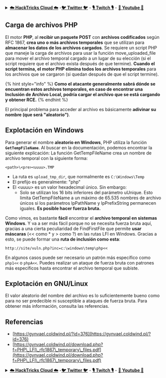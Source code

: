 <details>

<summary><a href="https://cloud.hacktricks.xyz/pentesting-cloud/metodologia-pentesting"><strong>☁️ HackTricks Cloud ☁️</strong></a> -<a href="https://twitter.com/hacktricks_live"><strong>🐦 Twitter 🐦</strong></a> - <a href="https://www.twitch.tv/hacktricks_live/schedule"><strong>🎙️ Twitch 🎙️</strong></a> - <a href="https://www.youtube.com/@hacktricks_LIVE"><strong>🎥 Youtube 🎥</strong></a></summary>

- ¿Trabajas en una **empresa de ciberseguridad**? ¿Quieres ver tu **empresa anunciada en HackTricks**? ¿O quieres tener acceso a la **última versión de PEASS o descargar HackTricks en PDF**? ¡Consulta los [**PLANES DE SUSCRIPCIÓN**](https://github.com/sponsors/carlospolop)!

- Descubre [**The PEASS Family**](https://opensea.io/collection/the-peass-family), nuestra colección exclusiva de [**NFTs**](https://opensea.io/collection/the-peass-family)

- Obtén la [**oficial PEASS & HackTricks swag**](https://peass.creator-spring.com)

- **Únete al** [**💬**](https://emojipedia.org/speech-balloon/) [**grupo de Discord**](https://discord.gg/hRep4RUj7f) o al [**grupo de telegram**](https://t.me/peass) o **sígueme** en **Twitter** [**🐦**](https://github.com/carlospolop/hacktricks/tree/7af18b62b3bdc423e11444677a6a73d4043511e9/\[https:/emojipedia.org/bird/README.md)[**@carlospolopm**](https://twitter.com/hacktricks_live)**.**

- **Comparte tus trucos de hacking enviando PRs al [repositorio de hacktricks](https://github.com/carlospolop/hacktricks) y al [repositorio de hacktricks-cloud](https://github.com/carlospolop/hacktricks-cloud)**.

</details>


## **Carga de archivos PHP**

El motor **PHP**, al **recibir un paquete POST** con **archivos codificados** según RFC 1867, **crea uno o más archivos temporales** que se utilizan para **almacenar los datos de los archivos cargados**. Se requiere un script PHP que maneje la carga de archivos para usar la función move\_uploaded\_file para mover el archivo temporal cargado a un lugar de su elección (si el script requiere que el archivo exista después de que termine). **Cuando el script termina, el motor PHP elimina todos los archivos temporales** para los archivos que se cargaron (si quedan después de que el script termine).

{% hint style="info" %}
**Como el atacante generalmente sabrá dónde se encuentran estos archivos temporales, en caso de encontrar una Inclusión de Archivo Local, podría cargar el archivo que se está cargando y obtener RCE.**
{% endhint %}

El principal problema para acceder al archivo es básicamente **adivinar su nombre (que será "aleatorio")**.

## Explotación en Windows

Para generar el nombre **aleatorio en Windows**, PHP utiliza la función **`GetTempFileName`**. Al buscar en la documentación, podemos encontrar la siguiente explicación: La función GetTempFileName crea un nombre de archivo temporal con la siguiente forma:

`<path>\<pre><uuuu>.TMP`

* La ruta es `upload_tmp_dir`, que normalmente es `C:\Windows\Temp`
* El prefijo es generalmente: "php"
* El \<uuuu> es un valor hexadecimal único. Sin embargo:
  * Solo se utilizan los 16 bits inferiores del parámetro uUnique. Esto limita GetTempFileName a un máximo de 65.535 nombres de archivo únicos si los parámetros lpPathName y lpPrefixString permanecen iguales. **Es posible hacer fuerza bruta.**

Como vimos, es bastante **fácil** encontrar el **archivo temporal en sistemas Windows**. Y va a ser más fácil porque no se necesita fuerza bruta aquí, gracias a una cierta peculiaridad de FindFirstFile que permite **usar máscaras** (<< como \* y > como ?) en las rutas LFI en Windows. Gracias a esto, se puede formar una **ruta de inclusión como esta**:
```
http://site/vuln.php?inc=c:\windows\temp\php<<
```
En algunos casos puede ser necesario un patrón más específico como `php1<<` o `phpA<<`. Puedes realizar un ataque de fuerza bruta con patrones más específicos hasta encontrar el archivo temporal que subiste.

## Explotación en GNU/Linux

El valor aleatorio del nombre del archivo es lo suficientemente bueno como para no ser predecible ni susceptible a ataques de fuerza bruta. Para obtener más información, consulta las referencias.

## Referencias

* [https://gynvael.coldwind.pl/?id=376](https://gynvael.coldwind.pl/?id=376)
* [https://gynvael.coldwind.pl/download.php?f=PHP\_LFI\_rfc1867\_temporary\_files.pdf](https://gynvael.coldwind.pl/download.php?f=PHP\_LFI\_rfc1867\_temporary\_files.pdf)


<details>

<summary><a href="https://cloud.hacktricks.xyz/pentesting-cloud/pentesting-cloud-methodology"><strong>☁️ HackTricks Cloud ☁️</strong></a> -<a href="https://twitter.com/hacktricks_live"><strong>🐦 Twitter 🐦</strong></a> - <a href="https://www.twitch.tv/hacktricks_live/schedule"><strong>🎙️ Twitch 🎙️</strong></a> - <a href="https://www.youtube.com/@hacktricks_LIVE"><strong>🎥 Youtube 🎥</strong></a></summary>

- ¿Trabajas en una **empresa de ciberseguridad**? ¿Quieres ver tu **empresa anunciada en HackTricks**? ¿O quieres tener acceso a la **última versión de PEASS o descargar HackTricks en PDF**? ¡Consulta los [**PLANES DE SUSCRIPCIÓN**](https://github.com/sponsors/carlospolop)!

- Descubre [**The PEASS Family**](https://opensea.io/collection/the-peass-family), nuestra colección exclusiva de [**NFTs**](https://opensea.io/collection/the-peass-family)

- Obtén el [**swag oficial de PEASS y HackTricks**](https://peass.creator-spring.com)

- **Únete al** [**💬**](https://emojipedia.org/speech-balloon/) [**grupo de Discord**](https://discord.gg/hRep4RUj7f) o al [**grupo de telegram**](https://t.me/peass) o **sígueme** en **Twitter** [**🐦**](https://github.com/carlospolop/hacktricks/tree/7af18b62b3bdc423e11444677a6a73d4043511e9/\[https:/emojipedia.org/bird/README.md)[**@carlospolopm**](https://twitter.com/hacktricks_live)**.**

- **Comparte tus trucos de hacking enviando PR al [repositorio de hacktricks](https://github.com/carlospolop/hacktricks) y al [repositorio de hacktricks-cloud](https://github.com/carlospolop/hacktricks-cloud)**.

</details>
